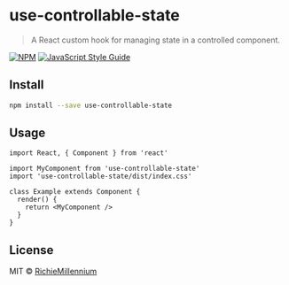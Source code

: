 # use-controllable-state

> A React custom hook for managing state in a controlled component.

[![NPM](https://img.shields.io/npm/v/use-controllable-state.svg)](https://www.npmjs.com/package/use-controllable-state) [![JavaScript Style Guide](https://img.shields.io/badge/code_style-standard-brightgreen.svg)](https://standardjs.com)

## Install

```bash
npm install --save use-controllable-state
```

## Usage

```tsx
import React, { Component } from 'react'

import MyComponent from 'use-controllable-state'
import 'use-controllable-state/dist/index.css'

class Example extends Component {
  render() {
    return <MyComponent />
  }
}
```

## License

MIT © [RichieMillennium](https://github.com/RichieMillennium)
